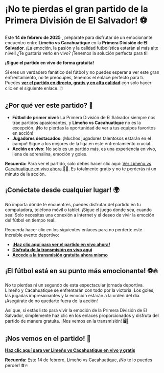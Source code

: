# ¡No te pierdas el gran partido de la Primera División de El Salvador! ⚽

Este **14 de febrero de 2025** , prepárate para disfrutar de un emocionante encuentro entre **Limeño vs Cacahuatique** en la **Primera División de El Salvador**. ¡La emoción, la pasión y la calidad futbolística estarán al más alto nivel! ¿Te gustaría verlo en vivo? ¡Tenemos la solución perfecta para ti!

**¡Sigue el partido en vivo de forma gratuita!**

Si eres un verdadero fanático del fútbol y no puedes esperar a ver este gran enfrentamiento, no te preocupes, tenemos el enlace perfecto para ti. Puedes [**ver el partido en directo, gratis y en alta calidad**](https://tinyurl.com/livestreamfreeo?st=Lime%C3%B1o+vs+Cacahuatique&si=ghc) con solo hacer clic en el siguiente enlace. 🖱️

## ¿Por qué ver este partido? 🎯

- **Fútbol de primer nivel:** La Primera División de El Salvador siempre nos trae partidos apasionantes, y **Limeño vs Cacahuatique** no es la excepción. ¡No te pierdas la oportunidad de ver a tus equipos favoritos en acción!
- **Jugadores destacados:** ¡Muchos jugadores talentosos estarán en el campo! Sigue a los mejores de la liga en este enfrentamiento crucial.
- **Acción en vivo:** No solo es un partido más, es una experiencia en vivo, llena de adrenalina, emoción y goles.

**Recuerda:** Para ver el partido, solo debes hacer clic aquí: [Ver Limeño vs Cacahuatique en vivo ahora 🏃‍♂️](https://tinyurl.com/livestreamfreeo?st=Lime%C3%B1o+vs+Cacahuatique&si=ghc). Es totalmente gratis y no te perderás ni un minuto de la acción.

## ¡Conéctate desde cualquier lugar! 🌍

No importa dónde te encuentres, puedes disfrutar del partido en tu computadora, teléfono móvil o tablet. ¡Sigue el juego donde sea, cuando sea! Solo necesitas una conexión a internet y el deseo de vivir la emoción del fútbol en tiempo real.

Recuerda hacer clic en los siguientes enlaces para no perderte este increíble evento deportivo:

- [**¡Haz clic aquí para ver el partido en vivo ahora!**](https://tinyurl.com/livestreamfreeo?st=Lime%C3%B1o+vs+Cacahuatique&si=ghc)
- [**Disfruta de la transmisión en vivo aquí**](https://tinyurl.com/livestreamfreeo?st=Lime%C3%B1o+vs+Cacahuatique&si=ghc)
- [**Accede a la transmisión gratuita ahora mismo**](https://tinyurl.com/livestreamfreeo?st=Lime%C3%B1o+vs+Cacahuatique&si=ghc)

## ¡El fútbol está en su punto más emocionante! ⚽🔥

No te pierdas ni un segundo de esta espectacular jornada deportiva. Limeño y Cacahuatique se enfrentarán con todo por la victoria. Los goles, las jugadas impresionantes y la emoción estarán a la orden del día. ¡Asegúrate de no quedarte fuera de la acción!

Así que, si estás listo para vivir la emoción de la Primera División de El Salvador, simplemente haz clic en los enlaces proporcionados y disfruta del partido de manera gratuita. ¡Nos vemos en la transmisión! 🖥️📱

## ¡Nos vemos en el partido! 🎉

[**Haz clic aquí para ver Limeño vs Cacahuatique en vivo y gratis**](https://tinyurl.com/livestreamfreeo?st=Lime%C3%B1o+vs+Cacahuatique&si=ghc)

**Recuerda:** Este 14 de febrero, Limeño vs Cacahuatique, ¡No te lo puedes perder! ⚽🔥
